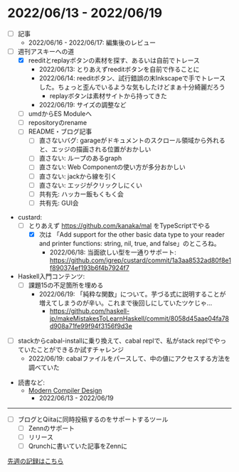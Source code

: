 # 2022/06/13 - 2022/06/19

- [ ] 記事
    - 2022/06/16 - 2022/06/17: 編集後のレビュー
- [ ] 週刊アスキーへの道
    - [x] reeditとreplayボタンの素材を探す、あるいは自前でトレース
        - 2022/06/13: とりあえずreeditボタンを自前で作ることに
        - 2022/06/14: reeditボタン、試行錯誤の末Inkscapeで手でトレースした。ちょっと歪んでいるような気もしたけどまぁ十分綺麗だろう
            - replayボタンは素材サイトから持ってきた
        - 2022/06/19: サイズの調整など
    - [ ] umdからES Moduleへ
    - [ ] repositoryのrename
    - [ ] README・ブログ記事
        - [ ] 直さないバグ: garageがドキュメントのスクロール領域から外れると、エッジの描画される位置がおかしい
        - [ ] 直さない: ループのあるgraph
        - [ ] 直さない: Web Componentの使い方が多分おかしい
        - [ ] 直さない: jackから線を引く
        - [ ] 直さない: エッジがクリックしにくい
        - [ ] 共有先: ハッカー飯もくもく会
        - [ ] 共有先: GUI会
- custard:
    - [ ] とりあえず <https://github.com/kanaka/mal> をTypeScriptでやる
        - [x] 次は 「Add support for the other basic data type to your reader and printer functions: string, nil, true, and false」のところね。
            - 2022/06/18: 当面欲しい型を一通りサポート: <https://github.com/igrep/custard/commit/1a3aa8532ad80f8e1f890374ef193b6f4b7924f7>
- Haskell入門コンテンツ:
    - [ ] 課題15の不足箇所を埋める
        - 2022/06/19: 「純粋な関数」について。芋づる式に説明することが増えてしまうのが辛い。これまで後回しにしていたツケじゃ...
            - <https://github.com/haskell-jp/makeMistakesToLearnHaskell/commit/8058d45aae04fa78d908a71fe99f94f3156f9d3e>
- [ ] stackからcabal-installに乗り換えて、cabal replで、私がstack replでやっていたことができるか試すチャレンジ
    - 2022/06/19: cabalファイルをパースして、中の値にアクセスする方法を調べていた
- 読書など:
    - [Modern Compiler Design](https://www.springer.com/jp/book/9781461446989)
        - 2022/06/13 - 2022/06/19

------

- [ ] ブログとQiitaに同時投稿するのをサポートするツール
    - [ ] Zennのサポート
    - [ ] リリース
    - [ ] Qrunchに書いていた記事をZennに

[先週の記録はこちら](https://github.com/igrep/daily-commits/blob/52383eb13983160cde4e72bd21c3137d2d325d15/yesterday.md)
